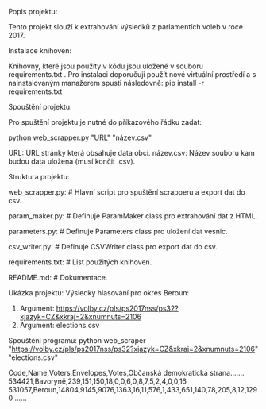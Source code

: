 Popis projektu:

Tento projekt slouží k extrahování výsledků z parlamentích voleb v roce 2017.

Instalace knihoven:

Knihovny, které jsou použity v kódu jsou uložené v souboru requirements.txt . Pro instalaci doporučuji použít nové virtuální prostředí a s nainstalovaným manažerem spusti následovně:
pip install -r requirements.txt

Spouštění projektu:

Pro spuštění projektu je nutné do příkazového řádku zadat:

python web_scrapper.py "URL" "název.csv"

URL: URL stránky která obsahuje data obcí.
název.csv: Název souboru kam budou data uložena (musí končit .csv).

Struktura projektu:

web_scrapper.py: # Hlavní script pro spuštění scrapperu a export dat do csv.

param_maker.py: # Definuje ParamMaker class pro extrahování dat z HTML.

parameters.py: # Definuje Parameters class pro uložení dat vesnic.

csv_writer.py: # Definuje CSVWriter class pro export dat do csv.

requirements.txt: # List použitých knihoven.

README.md: # Dokumentace.


Ukázka projektu:
Výsledky hlasování pro okres Beroun:
1. Argument: https://volby.cz/pls/ps2017nss/ps32?xjazyk=CZ&xkraj=2&xnumnuts=2106
2. Argument: elections.csv

Spouštění programu:
python web_scraper "https://volby.cz/pls/ps2017nss/ps32?xjazyk=CZ&xkraj=2&xnumnuts=2106" "elections.csv"

Code,Name,Voters,Envelopes,Votes,Občanská demokratická strana.......
534421,Bavoryně,239,151,150,18,0,0,6,0,8,7,5,2,4,0,0,16
531057,Beroun,14804,9145,9076,1363,16,11,576,1,433,651,140,78,205,8,12,1290
......

